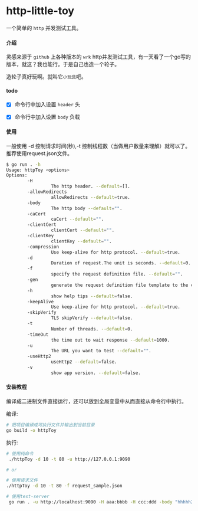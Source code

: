 # http-little-toy

一个简单的 `http` 并发测试工具。
#### 介绍

灵感来源于 `github` 上各种版本的 `wrk` http并发测试工具，有一天看了一个go写的版本，就这？我也能行。于是自己也造一个轮子。

造轮子真好玩啊。就叫它`小玩具`吧。

#### todo

- [x] 命令行中加入设置 `header` 头

- [x] 命令行中加入设置 `body` 负载

#### 使用

一般使用 -d 控制请求时间(秒),-t 控制线程数（当做用户数量来理解）就可以了。推荐使用request.json文件。

```bash
$ go run . -h
Usage: httpToy <options>
Options:
        -H 
                 The http header. --default=[].
        -allowRedirects 
                 allowRedirects --default=true.
        -body 
                 The http body --default="".
        -caCert 
                 caCert --default="".
        -clientCert 
                 clientCert --default="".
        -clientKey 
                 clientKey --default="".
        -compression 
                 Use keep-alive for http protocol. --default=true.
        -d 
                 Duration of request.The unit is seconds. --default=0.
        -f 
                 specify the request definition file. --default="".
        -gen 
                 generate the request definition file template to the current directory. --default=false.
        -h 
                 show help tips --default=false.
        -keepAlive 
                 Use keep-alive for http protocol. --default=true.
        -skipVerify 
                 TLS skipVerify --default=false.
        -t 
                 Number of threads. --default=0.
        -timeOut 
                 the time out to wait response --default=1000.
        -u 
                 The URL you want to test --default="".
        -useHttp2 
                 useHttp2 --default=false.
        -v 
                 show app version. --default=false.

```

#### 安装教程

 编译成二进制文件直接运行，还可以放到全局变量中从而直接从命令行中执行。

编译:

```bash
# 把项目编译成可执行文件并输出到当前目录
go build -o httpToy
```

执行:

```bash
# 使用纯命令
 ./httpToy -d 10 -t 80 -u http://127.0.0.1:9090

# or

# 使用请求文件
./httpToy -d 10 -t 80 -f request_sample.json

```

```bash
# 使用test-server
 go run . -u http://localhost:9090 -H aaa:bbbb -H ccc:ddd -body "hhhhh2333333" -d 2 -t 1
```
